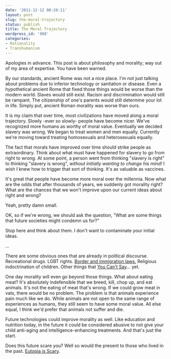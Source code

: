 ```yaml
---
date: '2011-12-12 00:20:11'
layout: post
slug: the-moral-trajectory
status: publish
title: The Moral Trajectory
wordpress_id: '908'
categories:
- Rationality
- Transhumanism
---
```


Apologies in advance. This post is about philosophy and morality; way out of my area of expertise. You have been warned.

By our standards, ancient Rome was not a nice place. I'm not just talking about problems due to inferior technology or sanitation or disease. Even a hypothetical ancient Rome that fixed those things would be worse than the modern world. Slaves would still exist. Racism and discrimination would still be rampant. The citizenship of one's parents would still determine your lot in life. Simply put, ancient Roman morality was worse than ours.

It is my claim that over time, most civilizations have moved along a moral trajectory. Slowly -ever so slowly- people have become nicer. We've recognized more humans as worthy of moral value. Eventually we decided slavery was wrong. We began to treat women and men equally. Currently we're moving toward treating homosexuals and heterosexuals equally.

The fact that morals have improved over time should strike people as extraordinary. Think about what must have happened for slavery to go from right to wrong. At some point, a person went from thinking "slavery is right" to thinking "slavery is wrong", _without initially wanting to change his mind!_ I wish I knew how to trigger that sort of thinking. It's as valuable as vaccines.

It's great that people have become more moral over the millennia. Now what are the odds that after thousands of years, we suddenly got morality right? What are the chances that we won't improve upon our current ideas about right and wrong?

  

  


Yeah, pretty damn small.

  


OK, so if we're wrong, we should ask the question, "What are some things that future societies might condemn us for?"

Stop here and think about them. I don't want to contaminate your initial ideas.

  

  

  

...
  

  

  


There are some obvious ones that are already in political discourse. Recreational drugs. LGBT rights. [Border and immigration laws.](http://elidourado.com/blog/smash-the-new-aristocracy/) Religious indoctrination of children. Other things that [You Can't Say](http://www.paulgraham.com/say.html)... yet. 

One day morality will even go beyond those things. What about eating meat? It's absolutely indefensible that we breed, kill, chop up, and eat animals. It's not the eating of meat that's wrong. If we could grow meat in vats, there would be no problem. The problem is that animals experience pain much like we do. While animals are not open to the same range of experiences as humans, they still seem to have some moral value. All else equal, I think we'd prefer that animals not suffer and die.

Future technologies could improve morality as well. Like education and nutrition today, in the future it could be considered abusive to not give your child anti-aging and intelligence-enhancing treatments. And that's just the start.

Does this future scare you? Well so would the present to those who lived in the past. [Eutopia is Scary](http://lesswrong.com/lw/xl/eutopia_is_scary/).

